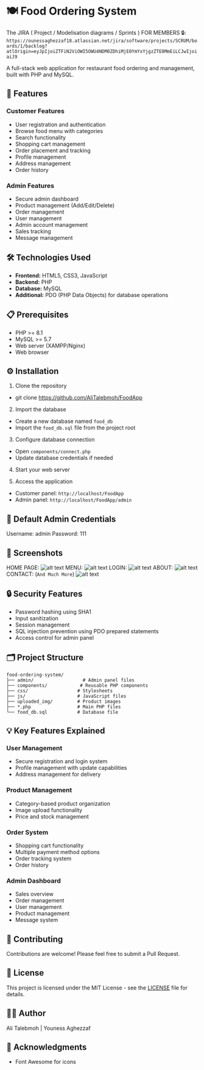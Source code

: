 # 🍽️ Food Ordering System

The JIRA ( Project / Modelisation diagrams / Sprints ) FOR MEMBERS 🔒:
`https://ounessaghezzaf18.atlassian.net/jira/software/projects/SCRUM/boards/1/backlog?atlOrigin=eyJpIjoiZTFiN2ViOWI5OWU4NDM0ZDhiMjE0YmYxYjgzZTE0MmEiLCJwIjoiaiJ9`

A full-stack web application for restaurant food ordering and management, built with PHP and MySQL.

## 🌟 Features

### Customer Features

- User registration and authentication
- Browse food menu with categories
- Search functionality
- Shopping cart management
- Order placement and tracking
- Profile management
- Address management
- Order history

### Admin Features

- Secure admin dashboard
- Product management (Add/Edit/Delete)
- Order management
- User management
- Admin account management
- Sales tracking
- Message management

## 🛠️ Technologies Used

- **Frontend:** HTML5, CSS3, JavaScript
- **Backend:** PHP
- **Database:** MySQL
- **Additional:** PDO (PHP Data Objects) for database operations

## 📋 Prerequisites

- PHP >= 8.1
- MySQL >= 5.7
- Web server (XAMPP/Nginx)
- Web browser

## ⚙️ Installation

1. Clone the repository

- git clone https://github.com/AliTalebmoh/FoodApp

2. Import the database

- Create a new database named `food_db`
- Import the `food_db.sql` file from the project root

3. Configure database connection

- Open `components/connect.php`
- Update database credentials if needed

4. Start your web server

5. Access the application

- Customer panel: `http://localhost/FoodApp`
- Admin panel: `http://localhost/FoodApp/admin`

## 👤 Default Admin Credentials

Username: admin
Password: 111

## 📱 Screenshots

HOME PAGE:
![alt text](./images/screenshot1.png)
MENU:
![alt text](./images/screenshot2.png)
LOGIN:
![alt text](./images/screenshot3.png)
ABOUT:
![alt text](./images/screenshot4.png)
CONTACT: (`And Much More`)
![alt text](./images/screenshot5.png)

## 🔒 Security Features

- Password hashing using SHA1
- Input sanitization
- Session management
- SQL injection prevention using PDO prepared statements
- Access control for admin panel

## 🗂️ Project Structure

```
food-ordering-system/
├── admin/                  # Admin panel files
├── components/            # Reusable PHP components
├── css/                  # Stylesheets
├── js/                   # JavaScript files
├── uploaded_img/         # Product images
├── *.php                 # Main PHP files
└── food_db.sql           # Database file
```

## 💡 Key Features Explained

### User Management

- Secure registration and login system
- Profile management with update capabilities
- Address management for delivery

### Product Management

- Category-based product organization
- Image upload functionality
- Price and stock management

### Order System

- Shopping cart functionality
- Multiple payment method options
- Order tracking system
- Order history

### Admin Dashboard

- Sales overview
- Order management
- User management
- Product management
- Message system

## 🤝 Contributing

Contributions are welcome! Please feel free to submit a Pull Request.

## 📄 License

This project is licensed under the MIT License - see the [LICENSE](LICENSE) file for details.

## 👨‍💻 Author

Ali Talebmoh | Youness Aghezzaf

## 🙏 Acknowledgments

- Font Awesome for icons
